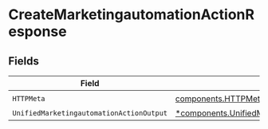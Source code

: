# CreateMarketingautomationActionResponse


## Fields

| Field                                                                                                                   | Type                                                                                                                    | Required                                                                                                                | Description                                                                                                             |
| ----------------------------------------------------------------------------------------------------------------------- | ----------------------------------------------------------------------------------------------------------------------- | ----------------------------------------------------------------------------------------------------------------------- | ----------------------------------------------------------------------------------------------------------------------- |
| `HTTPMeta`                                                                                                              | [components.HTTPMetadata](../../models/components/httpmetadata.md)                                                      | :heavy_check_mark:                                                                                                      | N/A                                                                                                                     |
| `UnifiedMarketingautomationActionOutput`                                                                                | [*components.UnifiedMarketingautomationActionOutput](../../models/components/unifiedmarketingautomationactionoutput.md) | :heavy_minus_sign:                                                                                                      | N/A                                                                                                                     |